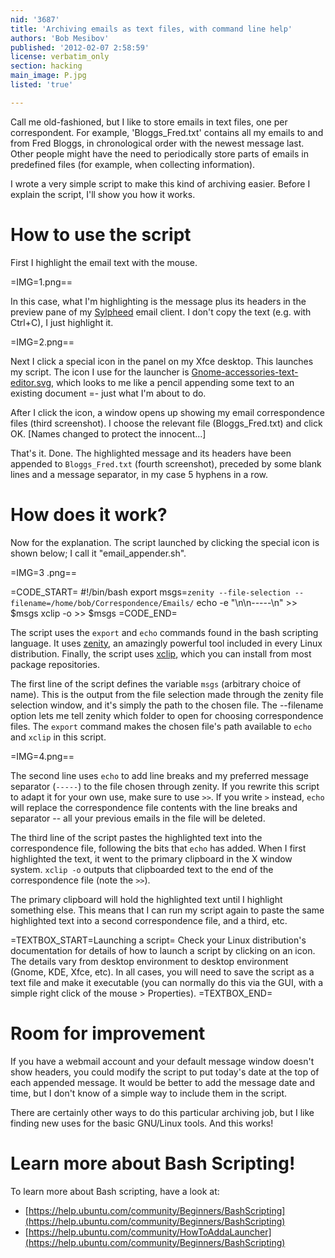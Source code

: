 ```yaml
---
nid: '3687'
title: 'Archiving emails as text files, with command line help'
authors: 'Bob Mesibov'
published: '2012-02-07 2:58:59'
license: verbatim_only
section: hacking
main_image: P.jpg
listed: 'true'

---
```

Call me old-fashioned, but I like to store emails in text files, one per correspondent. For example, 'Bloggs_Fred.txt' contains all my emails to and from Fred Bloggs, in chronological order with the newest message last. Other people might have the need to periodically store parts of emails in predefined files (for example, when collecting information).

I wrote a very simple script to make this kind of archiving easier. Before I explain the script, I'll show you how it works.

<!--break-->

# How to use the script

First I highlight the email text with the mouse.

=IMG=1.png==

In this case, what I'm highlighting is the message plus its headers in the preview pane of my [Sylpheed](http://sylpheed.sraoss.jp/en/) email client. I don't copy the text (e.g. with Ctrl+C), I just highlight it.

=IMG=2.png==

Next I click a special icon in the panel on my Xfce desktop. This launches my script. The icon I use for the launcher is [Gnome-accessories-text-editor.svg](http://de.wikipedia.org/wiki/Datei:Gnome-accessories-text-editor.svg), which looks to me like a pencil appending some text to an existing document =- just what I'm about to do.

After I click the icon, a window opens up showing my email correspondence files (third screenshot). I choose the relevant file (Bloggs_Fred.txt) and click OK. [Names changed to protect the innocent...]

That's it. Done. The highlighted message and its headers have been appended to `Bloggs_Fred.txt` (fourth screenshot), preceded by some blank lines and a message separator, in my case 5 hyphens in a row.

# How does it work?

Now for the explanation. The script launched by clicking the special icon is shown below; I call it "email_appender.sh".

=IMG=3 .png==

=CODE_START=
#!/bin/bash
export msgs=`zenity --file-selection --filename=/home/bob/Correspondence/Emails/` 
echo -e "\n\n-----\n" >> $msgs 
xclip -o >> $msgs
=CODE_END=

The script uses the `export` and `echo` commands found in the bash scripting language. It uses [zenity](http://library.gnome.org/users/zenity/stable/), an amazingly powerful tool included in every Linux distribution. Finally, the script uses [xclip](http://linux.die.net/man/1/xclip), which you can install from most package repositories.

The first line of the script defines the variable `msgs` (arbitrary choice of name). This is the output from the file selection made through the zenity file selection window, and it's simply the path to the chosen file. The --filename option lets me tell zenity which folder to open for choosing correspondence files. The `export` command makes the chosen file's path available to `echo` and `xclip` in this script.

=IMG=4.png==

The second line uses `echo` to add line breaks and my preferred message separator (`-----`) to the file chosen through zenity. If you rewrite this script to adapt it for your own use, make sure to use `>>`. If you write `>` instead, `echo` will replace the correspondence file contents with the line breaks and separator -- all your previous emails in the file will be deleted.

The third line of the script pastes the highlighted text into the correspondence file, following the bits that `echo` has added. When I first highlighted the text, it went to the primary clipboard in the X window system. `xclip -o` outputs that clipboarded text to the end of the correspondence file (note the `>>`).

The primary clipboard will hold the highlighted text until I highlight something else. This means that I can run my script again to paste the same highlighted text into a second correspondence file, and a third, etc.

=TEXTBOX_START=Launching a script=
Check your Linux distribution's documentation for details of how to launch a script by clicking on an icon. The details vary from desktop environment to desktop environment (Gnome, KDE, Xfce, etc).
In all cases, you will need to save the script as a text file and make it executable (you can normally do this via the GUI, with a simple right click of the mouse > Properties).
=TEXTBOX_END=

# Room for improvement 

If you have a webmail account and your default message window doesn't show headers, you could modify the script to put today's date at the top of each appended message. It would be better to add the message date and time, but I don't know of a simple way to include them in the script.

There are certainly other ways to do this particular archiving job, but I like finding new uses for the basic GNU/Linux tools. And this works!

# Learn more about Bash Scripting!

To learn more about Bash scripting, have a look at:

* [https://help.ubuntu.com/community/Beginners/BashScripting](https://help.ubuntu.com/community/Beginners/BashScripting)
* [https://help.ubuntu.com/community/HowToAddaLauncher](https://help.ubuntu.com/community/Beginners/BashScripting)